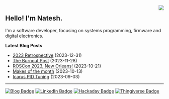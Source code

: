 <img src="https://github-readme-stats-git-masterrstaa-rickstaa.vercel.app/api/top-langs/?username=nnarain&layout=compact" align="right">

Hello! I'm Natesh.
------------------

I'm a software developer, focusing on systems programming, firmware and digital electronics.

**Latest Blog Posts**

<!-- BLOG-POST-LIST:START -->
* [2023 Retrospective](https://nnarain.github.io/2023/12/31/2023-Retrospective.html) (2023-12-31)
* [The Burnout Post](https://nnarain.github.io/2023/11/28/The-Burnout-Post.html) (2023-11-28)
* [ROSCon 2023, New Orleans!](https://nnarain.github.io/2023/10/21/ROSCon-2023,-New-Orleans!.html) (2023-10-21)
* [Makes of the month](https://nnarain.github.io/2023/10/13/Makes-of-the-Month.html) (2023-10-13)
* [Icarus PID Tuning](https://nnarain.github.io/2023/09/03/Icarus-PID-Tuning.html) (2023-09-03)

<!-- BLOG-POST-LIST:END -->

---

[![Blog Badge](https://img.shields.io/badge/-Blog-green?style=flat-square&logo=github)](https://nnarain.github.io/)
[![LinkedIn Badge](https://img.shields.io/badge/-LinkedIn-blue?style=flat-square&logo=linkedin)](https://www.linkedin.com/in/natesh-narain-4b46b285/)
[![Hackaday Badge](https://img.shields.io/badge/-Hackaday-black?style=flat-square&logo=hackaday)](https://hackaday.io/projects/hacker/482112)
[![Thingiverse Badge](https://img.shields.io/badge/-Thingiverse-darkblue?style=flat-square&logo=thingiverse&logoColor=white)](https://www.thingiverse.com/nnarain/makes)
